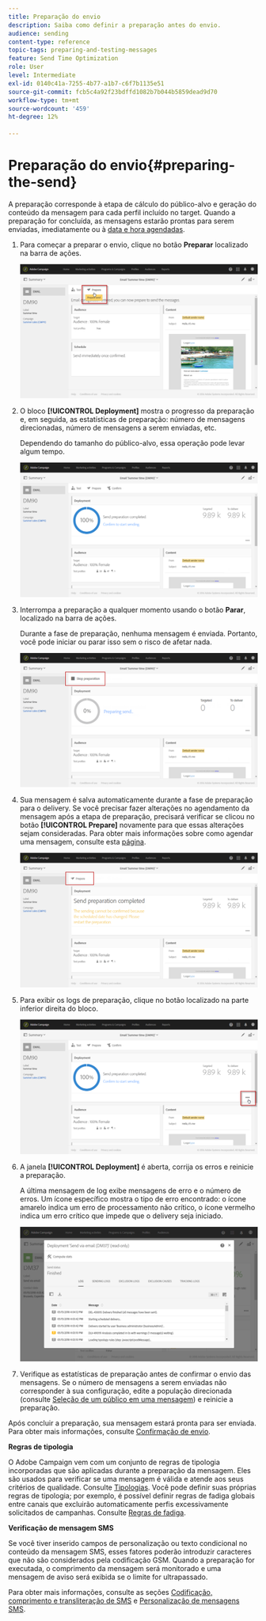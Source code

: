 ```yaml
---
title: Preparação do envio
description: Saiba como definir a preparação antes do envio.
audience: sending
content-type: reference
topic-tags: preparing-and-testing-messages
feature: Send Time Optimization
role: User
level: Intermediate
exl-id: 0140c41a-7255-4b77-a1b7-c6f7b1135e51
source-git-commit: fcb5c4a92f23bdffd1082b7b044b5859dead9d70
workflow-type: tm+mt
source-wordcount: '459'
ht-degree: 12%

---
```


# Preparação do envio{#preparing-the-send}

A preparação corresponde à etapa de cálculo do público-alvo e geração do conteúdo da mensagem para cada perfil incluído no target. Quando a preparação for concluída, as mensagens estarão prontas para serem enviadas, imediatamente ou à [data e hora agendadas](../../sending/using/about-scheduling-messages.md).

1. Para começar a preparar o envio, clique no botão **Preparar** localizado na barra de ações.

   ![](assets/preparing_delivery_2.png)

1. O bloco **[!UICONTROL Deployment]** mostra o progresso da preparação e, em seguida, as estatísticas de preparação: número de mensagens direcionadas, número de mensagens a serem enviadas, etc.

   Dependendo do tamanho do público-alvo, essa operação pode levar algum tempo.

   ![](assets/preparing_delivery.png)

1. Interrompa a preparação a qualquer momento usando o botão **Parar**, localizado na barra de ações.

   Durante a fase de preparação, nenhuma mensagem é enviada. Portanto, você pode iniciar ou parar isso sem o risco de afetar nada.

   ![](assets/preparing_delivery_6.png)

1. Sua mensagem é salva automaticamente durante a fase de preparação para o delivery. Se você precisar fazer alterações no agendamento da mensagem após a etapa de preparação, precisará verificar se clicou no botão **[!UICONTROL Prepare]** novamente para que essas alterações sejam consideradas. Para obter mais informações sobre como agendar uma mensagem, consulte esta [página](../../sending/using/about-scheduling-messages.md).

   ![](assets/preparing_delivery_5.png)

1. Para exibir os logs de preparação, clique no botão localizado na parte inferior direita do bloco.

   ![](assets/preparing_delivery_4.png)

1. A janela **[!UICONTROL Deployment]** é aberta, corrija os erros e reinicie a preparação.

   A última mensagem de log exibe mensagens de erro e o número de erros. Um ícone específico mostra o tipo de erro encontrado: o ícone amarelo indica um erro de processamento não crítico, o ícone vermelho indica um erro crítico que impede que o delivery seja iniciado.

   ![](assets/preparing_delivery_3.png)

1. Verifique as estatísticas de preparação antes de confirmar o envio das mensagens. Se o número de mensagens a serem enviadas não corresponder à sua configuração, edite a população direcionada (consulte [Seleção de um público em uma mensagem](../../audiences/using/selecting-an-audience-in-a-message.md)) e reinicie a preparação.

Após concluir a preparação, sua mensagem estará pronta para ser enviada. Para obter mais informações, consulte [Confirmação de envio](../../sending/using/confirming-the-send.md).

**Regras de tipologia**

O Adobe Campaign vem com um conjunto de regras de tipologia incorporadas que são aplicadas durante a preparação da mensagem. Eles são usados para verificar se uma mensagem é válida e atende aos seus critérios de qualidade. Consulte [Tipologias](../../sending/using/about-typology-rules.md). Você pode definir suas próprias regras de tipologia; por exemplo, é possível definir regras de fadiga globais entre canais que excluirão automaticamente perfis excessivamente solicitados de campanhas. Consulte [Regras de fadiga](../../sending/using/fatigue-rules.md).

**Verificação de mensagem SMS**

Se você tiver inserido campos de personalização ou texto condicional no conteúdo da mensagem SMS, esses fatores poderão introduzir caracteres que não são considerados pela codificação GSM. Quando a preparação for executada, o comprimento da mensagem será monitorado e uma mensagem de aviso será exibida se o limite for ultrapassado.

Para obter mais informações, consulte as seções [Codificação, comprimento e transliteração de SMS](../../administration/using/configuring-sms-channel.md#sms-encoding--length-and-transliteration) e [Personalização de mensagens SMS](../../channels/using/personalizing-sms-messages.md).
